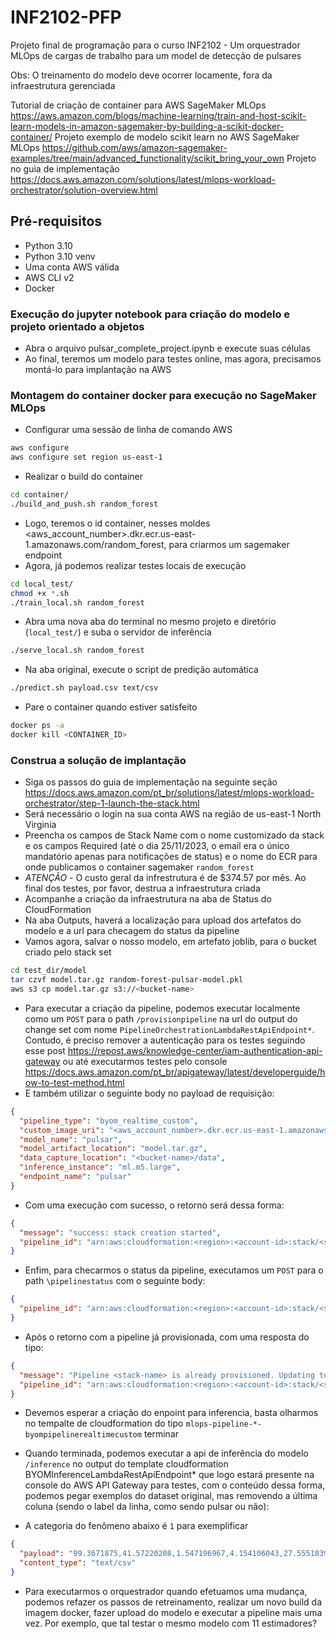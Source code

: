 # INF2102-PFP

Projeto final de programação para o curso INF2102 - Um orquestrador MLOps de cargas de trabalho para um model de detecção de pulsares

Obs: O treinamento do modelo deve ocorrer locamente, fora da infraestrutura gerenciada

Tutorial de criação de container para AWS SageMaker MLOps <https://aws.amazon.com/blogs/machine-learning/train-and-host-scikit-learn-models-in-amazon-sagemaker-by-building-a-scikit-docker-container/>
Projeto exemplo de modelo scikit learn no AWS SageMaker MLOps <https://github.com/aws/amazon-sagemaker-examples/tree/main/advanced_functionality/scikit_bring_your_own>
Projeto no guia de implementação <https://docs.aws.amazon.com/solutions/latest/mlops-workload-orchestrator/solution-overview.html>

## Pré-requisitos

- Python 3.10
- Python 3.10 venv
- Uma conta AWS válida
- AWS CLI v2
- Docker

### Execução do jupyter notebook para criação do modelo e projeto orientado a objetos

- Abra o arquivo pulsar_complete_project.ipynb e execute suas células
- Ao final, teremos um modelo para testes online, mas agora, precisamos montá-lo para implantação na AWS

### Montagem do container docker para execução no SageMaker MLOps

- Configurar uma sessão de linha de comando AWS

```bash
aws configure
aws configure set region us-east-1
```

- Realizar o build do container

```bash
cd container/
./build_and_push.sh random_forest
```

- Logo, teremos o id container, nesses moldes <aws_account_number>.dkr.ecr.us-east-1.amazonaws.com/random_forest, para criarmos um sagemaker endpoint
- Agora, já podemos realizar testes locais de execução

```bash
cd local_test/
chmod +x *.sh
./train_local.sh random_forest
```

- Abra uma nova aba do terminal no mesmo projeto e diretório (`local_test/`) e suba o servidor de inferência

```bash
./serve_local.sh random_forest
```

- Na aba original, execute o script de predição automática

```bash
./predict.sh payload.csv text/csv 
```

- Pare o container quando estiver satisfeito

```bash
docker ps -a
docker kill <CONTAINER_ID>
```

### Construa a solução de implantação

- Siga os passos do guia de implementação na seguinte seção <https://docs.aws.amazon.com/pt_br/solutions/latest/mlops-workload-orchestrator/step-1-launch-the-stack.html>
- Será necessário o login na sua conta AWS na região de us-east-1 North Virginia
- Preencha os campos de Stack Name com o nome customizado da stack e os campos Required (até o dia 25/11/2023, o email era o único mandatório apenas para notificações de status) e o nome do ECR para onde publicamos o container sagemaker `random_forest`
- *ATENÇÃO* - O custo geral da infrestrutura é de $374.57 por mês. Ao final dos testes, por favor, destrua a infraestrutura criada
- Acompanhe a criação da infraestrutura na aba de Status do CloudFormation
- Na aba Outputs, haverá a localização para upload dos artefatos do modelo e a url para checagem do status da pipeline
- Vamos agora, salvar o nosso modelo, em artefato joblib, para o bucket criado pelo stack set

```bash
cd test_dir/model
tar czvf model.tar.gz random-forest-pulsar-model.pkl
aws s3 cp model.tar.gz s3://<bucket-name>
```

- Para executar a criação da pipeline, podemos executar localmente como um `POST` para o path `/provisionpipeline` na url do output do change set com nome `PipelineOrchestrationLambdaRestApiEndpoint*`. Contudo, é preciso remover a autenticação para os testes seguindo esse post <https://repost.aws/knowledge-center/iam-authentication-api-gateway> ou até executarmos testes pelo console <https://docs.aws.amazon.com/pt_br/apigateway/latest/developerguide/how-to-test-method.html>
- E também utilizar o seguinte body no payload de requisição:

```json
{
  "pipeline_type": "byom_realtime_custom",
  "custom_image_uri": "<aws_account_number>.dkr.ecr.us-east-1.amazonaws.com/random_forest",
  "model_name": "pulsar",
  "model_artifact_location": "model.tar.gz",
  "data_capture_location": "<bucket-name>/data",
  "inference_instance": "ml.m5.large",
  "endpoint_name": "pulsar"
}
```

- Com uma execução com sucesso, o retorno será dessa forma:

```json
{
  "message": "success: stack creation started", 
  "pipeline_id": "arn:aws:cloudformation:<region>:<account-id>:stack/<stack-id>"
}
```

- Enfim, para checarmos o status da pipeline, executamos um `POST` para o path `\pipelinestatus` com o seguinte body:

```json
{
  "pipeline_id": "arn:aws:cloudformation:<region>:<account-id>:stack/<stack-id>"
}
```

- Após o retorno com a pipeline já provisionada, com uma resposta do tipo:

```json
{
  "message": "Pipeline <stack-name> is already provisioned. Updating template parameters.", 
  "pipeline_id": "arn:aws:cloudformation:<region>:<account-id>:stack/<stack-id>"
}             
```

- Devemos esperar a criação do enpoint para inferencia, basta olharmos no tempalte de cloudformation do tipo `mlops-pipeline-*-byompipelinerealtimecustom` terminar

- Quando terminada, podemos executar a api de inferência do modelo `/inference` no output do template cloudformation BYOMInferenceLambdaRestApiEndpoint* que logo estará presente na console do AWS API Gateway para testes, com o conteúdo dessa forma, podemos pegar exemplos do dataset original, mas removendo a última coluna (sendo o label da linha, como sendo pulsar ou não):

- A categoria do fenômeno abaixo é `1` para exemplificar

```json
{
  "payload": "99.3671875,41.57220208,1.547196967,4.154106043,27.55518395,61.71901588,2.20880796,3.662680136",
  "content_type": "text/csv"
}
```

- Para executarmos o orquestrador quando efetuamos uma mudança, podemos refazer os passos de retreinamento, realizar um novo build da imagem docker, fazer upload do modelo e executar a pipeline mais uma vez. Por exemplo, que tal testar o mesmo modelo com 11 estimadores?

